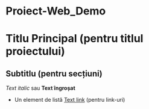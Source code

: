 # Proiect-Web_Demo 
# Titlu Principal (pentru titlul proiectului)
 ## Subtitlu (pentru secțiuni)
 *Text italic* sau **Text îngroșat**
- Un element de listă
[Text link](https://adresa.url) (pentru link-uri)